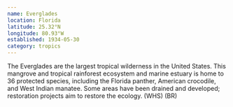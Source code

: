 ```yaml
---
name: Everglades
location: Florida
latitude: 25.32°N
longitude: 80.93°W
established: 1934-05-30
category: tropics
---
```


The Everglades are the largest tropical wilderness in the United States. This mangrove and tropical rainforest ecosystem and marine estuary is home to 36 protected species, including the Florida panther, American crocodile, and West Indian manatee. Some areas have been drained and developed; restoration projects aim to restore the ecology. (WHS) (BR)
